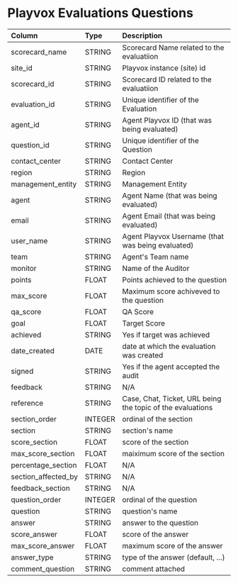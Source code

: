 # Playvox Evaluations Questions

|Column | Type | Description|
| :--- | :--- | :--- | 
|scorecard_name | STRING | Scorecard Name related to the evaluatiion|
|site_id | STRING | Playvox instance (site) id|
|scorecard_id | STRING | Scorecard ID related to the evaluatiion|
|evaluation_id | STRING | Unique identifier of the Evaluation|
|agent_id | STRING | Agent Playvox ID (that was being evaluated)|
|question_id | STRING | Unique identifier of the Question|
|contact_center | STRING | Contact Center|
|region | STRING | Region|
|management_entity | STRING | Management Entity|
|agent | STRING | Agent Name (that was being evaluated)|
|email | STRING | Agent Email (that was being evaluated)|
|user_name | STRING | Agent Playvox Username (that was being evaluated)|
|team | STRING | Agent's Team name|
|monitor | STRING | Name of the Auditor|
|points | FLOAT | Points achieved to the question|
|max_score | FLOAT | Maximum score achiveved to the question|
|qa_score | FLOAT | QA Score|
|goal | FLOAT | Target Score|
|achieved | STRING | Yes if target was achieved|
|date_created | DATE | date at which the evaluation was created|
|signed | STRING | Yes if the agent accepted the audit|
|feedback | STRING | N/A|
|reference | STRING | Case, Chat, Ticket, URL being the topic of the evaluations|
|section_order | INTEGER | ordinal of the section|
|section | STRING | section's name|
|score_section | FLOAT | score of the section|
|max_score_section | FLOAT | maiximum score of the section|
|percentage_section | FLOAT | N/A|
|section_affected_by | STRING | N/A|
|feedback_section | STRING | N/A|
|question_order | INTEGER | ordinal of the question|
|question | STRING | question's name|
|answer | STRING | answer to the question|
|score_answer | FLOAT | score of the answer|
|max_score_answer | FLOAT | maximum score of the answer|
|answer_type | STRING | type of the answer (default, ...)|
|comment_question | STRING | comment attached|